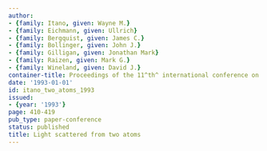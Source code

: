 ```yaml
---
author:
- {family: Itano, given: Wayne M.}
- {family: Eichmann, given: Ullrich}
- {family: Bergquist, given: James C.}
- {family: Bollinger, given: John J.}
- {family: Gilligan, given: Jonathan Mark}
- {family: Raizen, given: Mark G.}
- {family: Wineland, given: David J.}
container-title: Proceedings of the 11^th^ international conference on laser science
date: '1993-01-01'
id: itano_two_atoms_1993
issued:
- {year: '1993'}
page: 410-419
pub_type: paper-conference
status: published
title: Light scattered from two atoms
---
```

